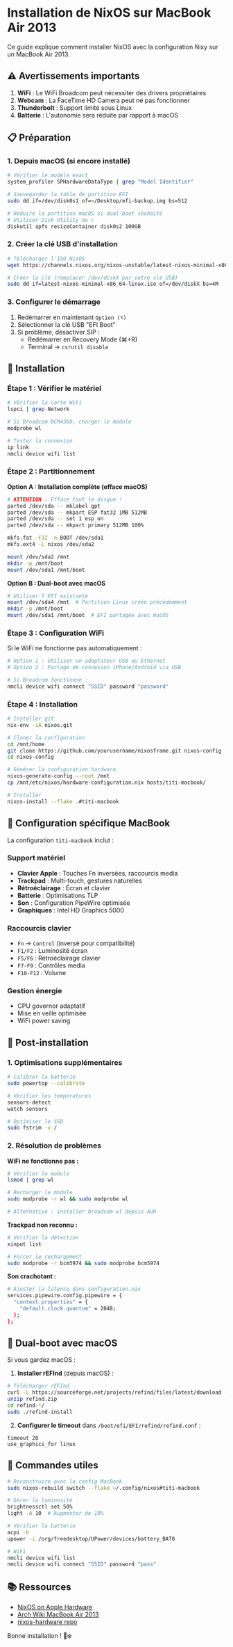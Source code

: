 # Installation de NixOS sur MacBook Air 2013

Ce guide explique comment installer NixOS avec la configuration Nixy sur un MacBook Air 2013.

## ⚠️ Avertissements importants

1. **WiFi** : Le WiFi Broadcom peut nécessiter des drivers propriétaires
2. **Webcam** : La FaceTime HD Camera peut ne pas fonctionner
3. **Thunderbolt** : Support limité sous Linux
4. **Batterie** : L'autonomie sera réduite par rapport à macOS

## 📋 Préparation

### 1. Depuis macOS (si encore installé)

```bash
# Vérifier le modèle exact
system_profiler SPHardwareDataType | grep "Model Identifier"

# Sauvegarder la table de partition EFI
sudo dd if=/dev/disk0s1 of=~/Desktop/efi-backup.img bs=512

# Réduire la partition macOS si dual-boot souhaité
# Utiliser Disk Utility ou :
diskutil apfs resizeContainer disk0s2 100GB
```

### 2. Créer la clé USB d'installation

```bash
# Télécharger l'ISO NixOS
wget https://channels.nixos.org/nixos-unstable/latest-nixos-minimal-x86_64-linux.iso

# Créer la clé (remplacer /dev/diskX par votre clé USB)
sudo dd if=latest-nixos-minimal-x86_64-linux.iso of=/dev/diskX bs=4M
```

### 3. Configurer le démarrage

1. Redémarrer en maintenant `Option (⌥)`
2. Sélectionner la clé USB "EFI Boot"
3. Si problème, désactiver SIP :
   - Redémarrer en Recovery Mode (⌘+R)
   - Terminal → `csrutil disable`

## 🔧 Installation

### Étape 1 : Vérifier le matériel

```bash
# Vérifier la carte WiFi
lspci | grep Network

# Si Broadcom BCM4360, charger le module
modprobe wl

# Tester la connexion
ip link
nmcli device wifi list
```

### Étape 2 : Partitionnement

**Option A : Installation complète (efface macOS)**

```bash
# ATTENTION : Efface tout le disque !
parted /dev/sda -- mklabel gpt
parted /dev/sda -- mkpart ESP fat32 1MB 512MB
parted /dev/sda -- set 1 esp on
parted /dev/sda -- mkpart primary 512MB 100%

mkfs.fat -F32 -n BOOT /dev/sda1
mkfs.ext4 -L nixos /dev/sda2

mount /dev/sda2 /mnt
mkdir -p /mnt/boot
mount /dev/sda1 /mnt/boot
```

**Option B : Dual-boot avec macOS**

```bash
# Utiliser l'EFI existante
mount /dev/sda4 /mnt  # Partition Linux créée précédemment
mkdir -p /mnt/boot
mount /dev/sda1 /mnt/boot  # EFI partagée avec macOS
```

### Étape 3 : Configuration WiFi

Si le WiFi ne fonctionne pas automatiquement :

```bash
# Option 1 : Utiliser un adaptateur USB ou Ethernet
# Option 2 : Partage de connexion iPhone/Android via USB

# Si Broadcom fonctionne :
nmcli device wifi connect "SSID" password "password"
```

### Étape 4 : Installation

```bash
# Installer git
nix-env -iA nixos.git

# Cloner la configuration
cd /mnt/home
git clone https://github.com/yourusername/nixosframe.git nixos-config
cd nixos-config

# Générer la configuration hardware
nixos-generate-config --root /mnt
cp /mnt/etc/nixos/hardware-configuration.nix hosts/titi-macbook/

# Installer
nixos-install --flake .#titi-macbook
```

## 🎯 Configuration spécifique MacBook

La configuration `titi-macbook` inclut :

### Support matériel
- **Clavier Apple** : Touches Fn inversées, raccourcis media
- **Trackpad** : Multi-touch, gestures naturelles
- **Rétroéclairage** : Écran et clavier
- **Batterie** : Optimisations TLP
- **Son** : Configuration PipeWire optimisée
- **Graphiques** : Intel HD Graphics 5000

### Raccourcis clavier
- `Fn` → `Control` (inversé pour compatibilité)
- `F1/F2` : Luminosité écran
- `F5/F6` : Rétroéclairage clavier
- `F7-F9` : Contrôles media
- `F10-F12` : Volume

### Gestion énergie
- CPU governor adaptatif
- Mise en veille optimisée
- WiFi power saving

## 🔧 Post-installation

### 1. Optimisations supplémentaires

```bash
# Calibrer la batterie
sudo powertop --calibrate

# Vérifier les températures
sensors-detect
watch sensors

# Optimiser le SSD
sudo fstrim -v /
```

### 2. Résolution de problèmes

**WiFi ne fonctionne pas :**
```bash
# Vérifier le module
lsmod | grep wl

# Recharger le module
sudo modprobe -r wl && sudo modprobe wl

# Alternative : installer broadcom-wl depuis AUR
```

**Trackpad non reconnu :**
```bash
# Vérifier la détection
xinput list

# Forcer le rechargement
sudo modprobe -r bcm5974 && sudo modprobe bcm5974
```

**Son crachotant :**
```bash
# Ajuster la latence dans configuration.nix
services.pipewire.config.pipewire = {
  "context.properties" = {
    "default.clock.quantum" = 2048;
  };
};
```

## 📝 Dual-boot avec macOS

Si vous gardez macOS :

1. **Installer rEFInd** (depuis macOS) :
```bash
# Télécharger rEFInd
curl -L https://sourceforge.net/projects/refind/files/latest/download -o refind.zip
unzip refind.zip
cd refind-*/
sudo ./refind-install
```

2. **Configurer le timeout** dans `/boot/efi/EFI/refind/refind.conf` :
```
timeout 20
use_graphics_for linux
```

## 🚀 Commandes utiles

```bash
# Reconstruire avec la config MacBook
sudo nixos-rebuild switch --flake ~/.config/nixos#titi-macbook

# Gérer la luminosité
brightnessctl set 50%
light -A 10  # Augmenter de 10%

# Vérifier la batterie
acpi -b
upower -i /org/freedesktop/UPower/devices/battery_BAT0

# WiFi
nmcli device wifi list
nmcli device wifi connect "SSID" password "pass"
```

## 📚 Ressources

- [NixOS on Apple Hardware](https://nixos.wiki/wiki/Apple_Hardware)
- [Arch Wiki MacBook Air 2013](https://wiki.archlinux.org/title/MacBookAir)
- [nixos-hardware repo](https://github.com/NixOS/nixos-hardware)

Bonne installation ! 🍎❄️